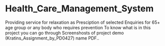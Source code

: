 # Health_Care_Management_System
Providing service for relaxation as Presciption of selected Enquiries for 65+ age group or any body who requires prevention
To know what is in this project you can go through Screenshosts of project demo (Kratins_Assignment_by_PD0427) name PDF..
